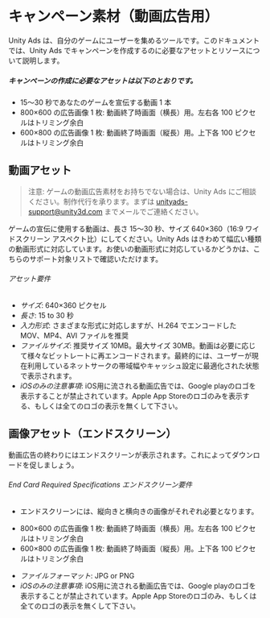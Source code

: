 # キャンペーン素材（動画広告用）

Unity Ads は、自分のゲームにユーザーを集めるツールです。このドキュメントでは、Unity Ads でキャンペーンを作成するのに必要なアセットとリソースについて説明します。

##### キャンペーンの作成に必要なアセットは以下のとおりです。

- 15～30 秒であなたのゲームを宣伝する動画 1 本
- 800×600 の広告画像 1 枚: 動画終了時画面（横長）用。左右各 100 ピクセルはトリミング余白
- 600×800 の広告画像 1 枚: 動画終了時画面（縦長）用。上下各 100 ピクセルはトリミング余白

## 動画アセット

>注意: ゲームの動画広告素材をお持ちでない場合は、Unity Ads にご相談ください。制作代行を承ります。まずは unityads-support@unity3d.com までメールでご連絡ください。

ゲームの宣伝に使用する動画は、長さ 15～30 秒、サイズ 640×360（16:9 ワイドスクリーン アスペクト比）にしてください。Unity Ads はきわめて幅広い種類の動画形式に対応しています。お使いの動画形式に対応しているかどうかは、こちらのサポート対象リストで確認いただけます。

###### アセット要件
- *サイズ*: 640×360 ピクセル
- *長さ*: 15 to 30 秒
- *入力形式*: さまざまな形式に対応しますが、H.264 でエンコードした MOV、MP4、AVI ファイルを推奨
- *ファイルサイズ*: 推奨サイズ 10MB。最大サイズ 30MB。動画は必要に応じて様々なビットレートに再エンコードされます。最終的には、ユーザーが現在利用しているネットサークの帯域幅やキャッシュ設定に最適化された状態で表示されます。
- *iOSのみの注意事項*: iOS用に流される動画広告では、Google playのロゴを表示することが禁止されています。Apple App Storeのロゴのみを表示する、もしくは全てのロゴの表示を無くして下さい。

## 画像アセット（エンドスクリーン）
動画広告の終わりにはエンドスクリーンが表示されます。これによってダウンロードを促しましょう。

###### End Card Required Specifications エンドスクリーン要件
- エンドスクリーンには、縦向きと横向きの画像がそれぞれ必要となります。
 * 800×600 の広告画像 1 枚: 動画終了時画面（横長）用。左右各 100 ピクセルはトリミング余白
 * 600×800 の広告画像 1 枚: 動画終了時画面（縦長）用。上下各 100 ピクセルはトリミング余白
- *ファイルフォーマット*: JPG or PNG
- *iOSのみの注意事項*: iOS用に流される動画広告では、Google playのロゴを表示することが禁止されています。Apple App Storeのロゴのみ、もしくは全てのロゴの表示を無くして下さい。